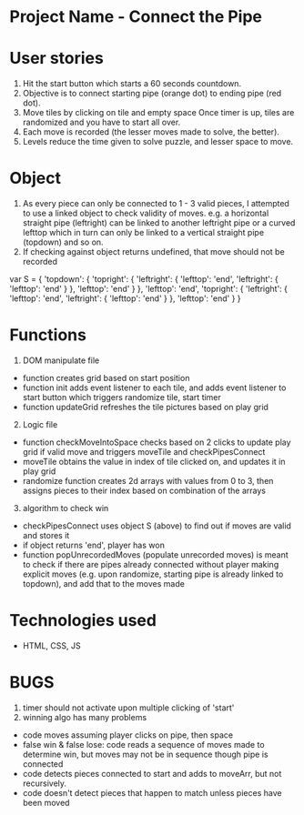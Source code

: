 # Project Name - Connect the Pipe
# User stories
1. Hit the start button which starts a 60 seconds countdown.
2. Objective is to connect starting pipe (orange dot) to ending pipe (red dot).
3. Move tiles by clicking on tile and empty space
Once timer is up, tiles are randomized and you have to start all over.
4. Each move is recorded (the lesser moves made to solve, the better).
5. Levels reduce the time given to solve puzzle, and lesser space to move.

# Object
1. As every piece can only be connected to 1 - 3 valid pieces, I attempted to use a linked object to check validity of moves.
e.g. a horizontal straight pipe (leftright) can be linked to another leftright pipe or a curved lefttop which in turn can only be linked to a vertical straight pipe (topdown) and so on.
2. If checking against object returns undefined, that move should not be recorded

var S = {
  'topdown': {
    'topright': {
      'leftright': {
        'lefttop': 'end',
        'leftright': {
          'lefttop': 'end'
        }
      },
      'lefttop': 'end'
    }
  },
  'lefttop': 'end',
  'topright': {
    'leftright': {
      'lefttop': 'end',
      'leftright': {
        'lefttop': 'end'
      }
    },
    'lefttop': 'end'
  }
}

# Functions
1. DOM manipulate file
- function creates grid based on start position
- function init adds event listener to each tile, and adds event listener to start button which triggers randomize tile, start timer
- function updateGrid refreshes the tile pictures based on play grid

2. Logic file
- function checkMoveIntoSpace checks based on 2 clicks to update play grid if valid move and triggers moveTile and checkPipesConnect
- moveTile obtains the value in index of tile clicked on, and updates it in play grid
- randomize function creates 2d arrays with values from 0 to 3, then assigns pieces to their index based on combination of the arrays

3. algorithm to check win
- checkPipesConnect uses object S (above) to find out if moves are valid and stores it
- if object returns 'end', player has won
- function popUnrecordedMoves (populate unrecorded moves) is meant to check if there are pipes already connected without player making explicit moves (e.g. upon randomize, starting pipe is already linked to topdown), and add that to the moves made

# Technologies used
- HTML, CSS, JS

# BUGS
1. timer should not activate upon multiple clicking of 'start'
2. winning algo has many problems
  - code moves assuming player clicks on pipe, then space
  - false win & false lose: code reads a sequence of moves made to determine win, but moves may not be in sequence though pipe is connected
  - code detects pieces connected to start and adds to moveArr, but not recursively.
  - code doesn't detect pieces that happen to match unless pieces have been moved
